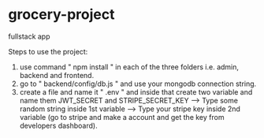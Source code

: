 # grocery-project
 fullstack app

Steps to use the project:
1. use command " npm install " in each of the three folders i.e. admin, backend and frontend.
2. go to " backend/config/db.js " and use your mongodb connection string.
3. create a file and name it " .env " and inside that create two variable and name them JWT_SECRET and STRIPE_SECRET_KEY
--> Type some random string inside 1st variable
--> Type your stripe key inside 2nd variable (go to stripe and make a account and get the key from developers dashboard).
